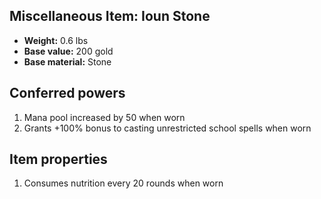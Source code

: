 ## Miscellaneous Item: Ioun Stone
- **Weight:** 0.6 lbs
- **Base value:** 200 gold
- **Base material:** Stone
## Conferred powers
1. Mana pool increased by 50 when worn
2. Grants +100% bonus to casting unrestricted school spells when worn
## Item properties
1. Consumes nutrition every 20 rounds when worn
